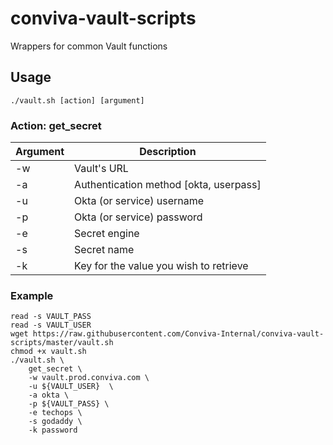 # conviva-vault-scripts
Wrappers for common Vault functions

## Usage
```
./vault.sh [action] [argument]
```

### Action: get_secret
| Argument | Description                            |
| -        | -                                      |
| -w       | Vault's URL                            |
| -a       | Authentication method [okta, userpass] |
| -u       | Okta (or service) username             |
| -p       | Okta (or service) password             |
| -e       | Secret engine                          |
| -s       | Secret name                            |
| -k       | Key for the value you wish to retrieve |

### Example
```
read -s VAULT_PASS
read -s VAULT_USER
wget https://raw.githubusercontent.com/Conviva-Internal/conviva-vault-scripts/master/vault.sh
chmod +x vault.sh
./vault.sh \
    get_secret \
    -w vault.prod.conviva.com \
    -u ${VAULT_USER}  \
    -a okta \
    -p ${VAULT_PASS} \
    -e techops \
    -s godaddy \
    -k password
```
